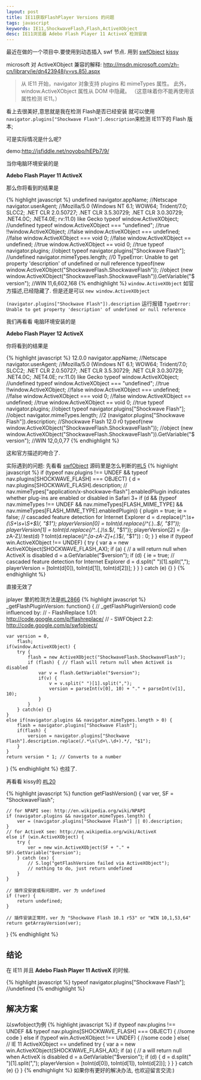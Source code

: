 ```yaml
---
layout: post
title: IE11获取FlashPlayer Versions 的问题
tags: javascript
keywords: IE11,ShockwaveFlash,Flash,ActiveXObject
desc: IE11浏览器 Adebo Flash Player 11 ActiveX 检测安装
---
```


最近在做的一个项目中.要使用到动态插入 swf 节点. 用到 [swfObject](https://github.com/swfobject/swfobject)  [kissy](http://docs.kissyui.com/)

microsoft 对 ActiveXObject 兼容的解释:
http://msdn.microsoft.com/zh-cn/library/ie/dn423948(v=vs.85).aspx

>从 IE11 开始，navigator 对象支持 plugins 和 mimeTypes 属性。 此外，window.ActiveXObject 属性从 DOM 中隐藏。 （这意味着你不能再使用该属性检测 IE11。）

看上去很美好,意思就是我在检测 Flash是否已经安装 就可以使用 `navigator.plugins["Shockwave Flash"].description`来检测 IE11下的 Flash 版本;

可是实际情况是什么呢?

demo:http://jsfiddle.net/noyobo/hEPb7/9/

当你电脑环境安装的是

**Adebo Flash Player 11 ActiveX**

那么你将看到的结果是

{% highlight javascript %}
undefined
navigator.appName; //Netscape
navigator.userAgent; //Mozilla/5.0 (Windows NT 6.1; WOW64; Trident/7.0; SLCC2; .NET CLR 2.0.50727; .NET CLR 3.5.30729; .NET CLR 3.0.30729; .NET4.0C; .NET4.0E; rv:11.0) like Gecko
typeof window.ActiveXObject; //undefined
typeof window.ActiveXObject === "undefined"; //true
!!window.ActiveXObject; //false
window.ActiveXObject === undefined; //false
window.ActiveXObject === void 0; //false
window.ActiveXObject == undefined; //true
window.ActiveXObject == void 0; //true
typeof navigator.plugins; //object
typeof navigator.plugins["Shockwave Flash"]; //undefined
navigator.mimeTypes.length; //0
TypeError: Unable to get property 'description' of undefined or null reference
typeof(new window.ActiveXObject("ShockwaveFlash.ShockwaveFlash")); //object
(new window.ActiveXObject("ShockwaveFlash.ShockwaveFlash")).GetVariable("$version"); //WIN 11,6,602,168
{% endhighlight %}
`window.ActiveXObject` 如官方描述,已经隐藏了. 但是还是可以 `new window.ActiveXObject`

`(navigator.plugins["Shockwave Flash"]).description` 运行报错 `TypeError: Unable to get property 'description' of undefined or null reference`

我们再看看 电脑环境安装的是

**Adebo Flash Player 12 ActiveX**

你将看到的结果是 

{% highlight javascript %}
12.0.0
navigator.appName; //Netscape
navigator.userAgent; //Mozilla/5.0 (Windows NT 6.1; WOW64; Trident/7.0; SLCC2; .NET CLR 2.0.50727; .NET CLR 3.5.30729; .NET CLR 3.0.30729; .NET4.0C; .NET4.0E; rv:11.0) like Gecko
typeof window.ActiveXObject; //undefined
typeof window.ActiveXObject === "undefined"; //true
!!window.ActiveXObject; //false
window.ActiveXObject === undefined; //false
window.ActiveXObject === void 0; //false
window.ActiveXObject == undefined; //true
window.ActiveXObject == void 0; //true
typeof navigator.plugins; //object
typeof navigator.plugins["Shockwave Flash"]; //object
navigator.mimeTypes.length; //2
(navigator.plugins["Shockwave Flash"]).description; //Shockwave Flash 12.0 r0
typeof(new window.ActiveXObject("ShockwaveFlash.ShockwaveFlash")); //object
(new window.ActiveXObject("ShockwaveFlash.ShockwaveFlash")).GetVariable("$version"); //WIN 12,0,0,77
{% endhighlight %}

这和官方描述的吻合了. 

实际遇到的问题:
先看看 [swfObject](https://github.com/swfobject/swfobject) 源码里是怎么判断的[#L5](https://github.com/swfobject/swfobject/blob/562fe358216edbb36445aa62f817c1a56252950c/swfobject/src/swfobject.js#L51)
{% highlight javascript %}
if (typeof nav.plugins !== UNDEF && typeof nav.plugins[SHOCKWAVE_FLASH] === OBJECT) {
    d = nav.plugins[SHOCKWAVE_FLASH].description;
    // nav.mimeTypes["application/x-shockwave-flash"].enabledPlugin indicates whether plug-ins are enabled or disabled in Safari 3+
    if (d && (typeof nav.mimeTypes !== UNDEF && nav.mimeTypes[FLASH_MIME_TYPE] && nav.mimeTypes[FLASH_MIME_TYPE].enabledPlugin)) {
        plugin = true;
        ie = false; // cascaded feature detection for Internet Explorer
        d = d.replace(/^.*\s+(\S+\s+\S+$)/, "$1");
        playerVersion[0] = toInt(d.replace(/^(.*)\..*$/, "$1"));
        playerVersion[1] = toInt(d.replace(/^.*\.(.*)\s.*$/, "$1"));
        playerVersion[2] = /[a-zA-Z]/.test(d) ? toInt(d.replace(/^.*[a-zA-Z]+(.*)$/, "$1")) : 0;
    }
}
else if (typeof win.ActiveXObject !== UNDEF) {
    try {
        var a = new ActiveXObject(SHOCKWAVE_FLASH_AX);
        if (a) { // a will return null when ActiveX is disabled
            d = a.GetVariable("$version");
            if (d) {
                ie = true; // cascaded feature detection for Internet Explorer
                d = d.split(" ")[1].split(",");
                playerVersion = [toInt(d[0]), toInt(d[1]), toInt(d[2])];
            }
        }
    }
    catch (e) {}
}
{% endhighlight %}

直接无效了

jplayer 里的检测方法是[#L2866](https://github.com/happyworm/jPlayer/blob/3c9abf5527dc0f8f5e6179e79c4d51155afc107c/jquery.jplayer/jquery.jplayer.js#L2866)
{% highlight javascript %}
_getFlashPluginVersion: function() {
	// _getFlashPluginVersion() code influenced by:
	// - FlashReplace 1.01: http://code.google.com/p/flashreplace/
	// - SWFObject 2.2: http://code.google.com/p/swfobject/

	var version = 0,
		flash;
	if(window.ActiveXObject) {
		try {
			flash = new ActiveXObject("ShockwaveFlash.ShockwaveFlash");
			if (flash) { // flash will return null when ActiveX is disabled
				var v = flash.GetVariable("$version");
				if(v) {
					v = v.split(" ")[1].split(",");
					version = parseInt(v[0], 10) + "." + parseInt(v[1], 10);
				}
			}
		} catch(e) {}
	}
	else if(navigator.plugins && navigator.mimeTypes.length > 0) {
		flash = navigator.plugins["Shockwave Flash"];
		if(flash) {
			version = navigator.plugins["Shockwave Flash"].description.replace(/.*\s(\d+\.\d+).*/, "$1");
		}
	}
	return version * 1; // Converts to a number
}
{% endhighlight %}
也挂了. 

再看看 kissy的
[#L20](https://github.com/kissyteam/kissy/blob/6d0dd81216c17908b6c0bfdc2ea4f6a8717797c7/src/swf/src/swf/ua.js#L20)

{% highlight javascript %}
function getFlashVersion() {
    var ver,
        SF = "ShockwaveFlash";

    // for NPAPI see: http://en.wikipedia.org/wiki/NPAPI
    if (navigator.plugins && navigator.mimeTypes.length) {
        ver = (navigator.plugins["Shockwave Flash"] || 0).description;
    }
    // for ActiveX see:	http://en.wikipedia.org/wiki/ActiveX
    else if (win.ActiveXObject) {
        try {
            ver = new win.ActiveXObject(SF + "." + SF).GetVariable("$version");
        } catch (ex) {
            // S.log("getFlashVersion failed via ActiveXObject");
            // nothing to do, just return undefined
        }
    }

    // 插件没安装或有问题时，ver 为 undefined
    if (!ver) {
        return undefined;
    }

    // 插件安装正常时，ver 为 "Shockwave Flash 10.1 r53" or "WIN 10,1,53,64"
    return getArrayVersion(ver);
}
{% endhighlight %}
## 结论 ##
在 IE11 并且 **Adebo Flash Player 11 ActiveX** 的时候. 

{% highlight javascript %}
typeof navigator.plugins["Shockwave Flash"]; //undefined
{% endhighlight %}

## 解决方案 ##
以swfobject为例
{% highlight javascript %}
if (typeof nav.plugins !== UNDEF && typeof nav.plugins[SHOCKWAVE_FLASH] === OBJECT) {
    //some code
}
else if (typeof win.ActiveXObject !== UNDEF) {
    //some code
}
else{ // IE 11 ActiveXObject == undefined
	try {
        var a = new win.ActiveXObject(SHOCKWAVE_FLASH_AX);
        if (a) { // a will return null when ActiveX is disabled
            d = a.GetVariable("$version");
            if (d) {
                d = d.split(" ")[1].split(",");
                playerVersion = [toInt(d[0]), toInt(d[1]), toInt(d[2])];
            }
        }
    }
    catch (e) {}
}
{% endhighlight %}
如果你有更好的解决办法, 也欢迎留言交流:)